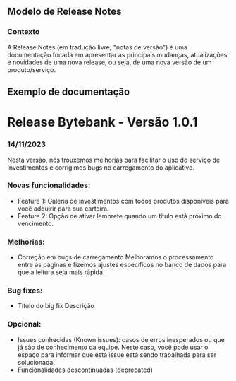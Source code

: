 ## Modelo de Release Notes

### Contexto
A Release Notes (em tradução livre, "notas de versão") é uma documentação focada em apresentar as principais mudanças, atualizações e novidades de uma nova release, ou seja, de uma nova versão de um produto/serviço.

## Exemplo de documentação

# Release Bytebank - Versão 1.0.1
### 14/11/2023

Nesta versão, nós trouxemos melhorias para facilitar o uso do serviço de Investimentos e corrigimos bugs no carregamento do aplicativo.

### Novas funcionalidades:

- Feature 1: Galeria de investimentos com todos produtos disponíveis para você adquirir para sua carteira.
- Feature 2: Opção de ativar lembrete quando um título está próximo do vencimento.
  
### Melhorias:

- Correção em bugs de carregamento Melhoramos o processamento entre as páginas e fizemos ajustes específicos no banco de dados para que a leitura seja mais rápida.
  
### Bug fixes:

- Título do big fix Descrição

### Opcional:

- Issues conhecidas (Known issues): casos de erros inesperados ou que já são de conhecimento da equipe. Neste caso, você pode usar o espaço para informar que esta issue está sendo trabalhada para ser solucionada.
- Funcionalidades descontinuadas (deprecated)
